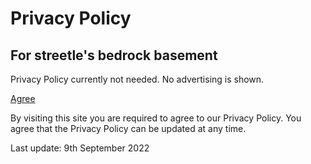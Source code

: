 # Privacy Policy
## For streetle's bedrock basement

Privacy Policy currently not needed. No advertising is shown.

[Agree](./)

By visiting this site you are required to agree to our Privacy Policy.
You agree that the Privacy Policy can be updated at any time.

Last update: 9th September 2022

<head>
<script async src="https://pagead2.googlesyndication.com/pagead/js/adsbygoogle.js?client=ca-pub-5850853284840895"
     crossorigin="anonymous"></script>
</head>
